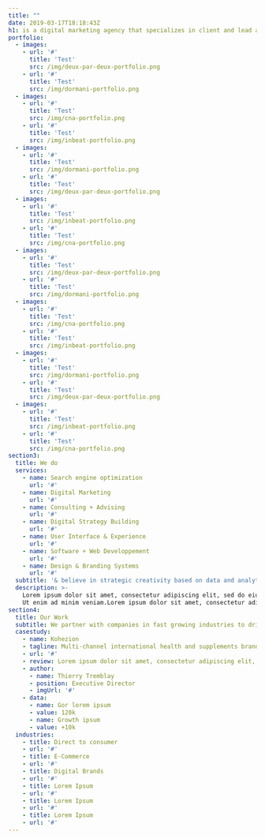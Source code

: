 ```yaml
---
title: ""
date: 2019-03-17T18:18:43Z
h1: is a digital marketing agency that specializes in client and lead aquisitions
portfolio:
  - images:
    - url: '#'
      title: 'Test'
      src: /img/deux-par-deux-portfolio.png
    - url: '#'
      title: 'Test'
      src: /img/dormani-portfolio.png
  - images:
    - url: '#'
      title: 'Test'
      src: /img/cna-portfolio.png
    - url: '#'
      title: 'Test'
      src: /img/inbeat-portfolio.png
  - images:
    - url: '#'
      title: 'Test'
      src: /img/dormani-portfolio.png
    - url: '#'
      title: 'Test'
      src: /img/deux-par-deux-portfolio.png
  - images:
    - url: '#'
      title: 'Test'
      src: /img/inbeat-portfolio.png
    - url: '#'
      title: 'Test'
      src: /img/cna-portfolio.png
  - images:
    - url: '#'
      title: 'Test'
      src: /img/deux-par-deux-portfolio.png
    - url: '#'
      title: 'Test'
      src: /img/dormani-portfolio.png
  - images:
    - url: '#'
      title: 'Test'
      src: /img/cna-portfolio.png
    - url: '#'
      title: 'Test'
      src: /img/inbeat-portfolio.png
  - images:
    - url: '#'
      title: 'Test'
      src: /img/dormani-portfolio.png
    - url: '#'
      title: 'Test'
      src: /img/deux-par-deux-portfolio.png
  - images:
    - url: '#'
      title: 'Test'
      src: /img/inbeat-portfolio.png
    - url: '#'
      title: 'Test'
      src: /img/cna-portfolio.png
section3:
  title: We do
  services:
    - name: Search engine optimization
      url: '#'
    - name: Digital Marketing
      url: '#'
    - name: Consulting + Advising
      url: '#'
    - name: Digital Strategy Building
      url: '#'
    - name: User Interface & Experience
      url: '#'
    - name: Software + Web Developpement
      url: '#'
    - name: Design & Branding Systems
      url: '#'
  subtitle: '& believe in strategic creativity based on data and analytics.'
  description: >-
    Lorem ipsum dolor sit amet, consectetur adipiscing elit, sed do eiusmod tempor incididunt ut labore et dolore magna aliqua.
    Ut enim ad minim veniam.Lorem ipsum dolor sit amet, consectetur adipiscing 
section4:
  title: Our Work
  subtitle: We partner with companies in fast growing industries to drive customer acquisition
  casestudy:
    - name: Kohezion
    - tagline: Multi-channel international health and supplements brand.
    - url: '#'
    - review: Lorem ipsum dolor sit amet, consectetur adipiscing elit, sed do eiusmod tempor incididunt ut labore et dolore magna aliqua.
    - author:
      - name: Thierry Tremblay
      - position: Executive Director
      - imgUrl: '#'
    - data:
      - name: Gor lorem ipsum
      - value: 120k
      - name: Growth ipsum
      - value: +10k
  industries:
    - title: Direct to consumer
    - url: '#'
    - title: E-Commerce
    - url: '#'
    - title: Digital Brands
    - url: '#'
    - title: Lorem Ipsum
    - url: '#'
    - title: Lorem Ipsum
    - url: '#'
    - title: Lorem Ipsum
    - url: '#'   
---
```


